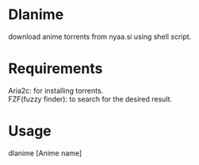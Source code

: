 # Dlanime
download anime torrents from nyaa.si using shell script. 
# Requirements
Aria2c: for installing torrents.\
FZF(fuzzy finder): to search for the desired result.
# Usage
dlanime [Anime name]
